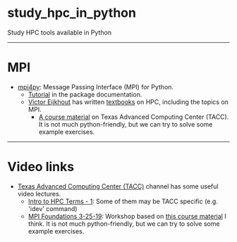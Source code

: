 # study_hpc_in_python
Study HPC tools available in Python

---

# MPI
* <a href="https://mpi4py.readthedocs.io/en/stable/intro.html">mpi4py</a>: Message Passing Interface (MPI) for Python.
  * <a href="https://mpi4py.readthedocs.io/en/stable/tutorial.html">Tutorial</a> in the package documentation.
  * <a href="https://www.eijkhout.net/home/landing-page.html">Victor Eijkhout</a> has written <a href="https://theartofhpc.com/">textbooks</a> on HPC, including the topics on MPI.
    * <a href="https://web.corral.tacc.utexas.edu/CompEdu/pdf/pcse/mpi_course.pdf">A course material</a> on Texas Advanced Computing Center (TACC). It is not much python-friendly, but we can try to solve some example exercises.

---

# Video links
* <a href="https://www.youtube.com/@texasadvancedcomputingcent1015">Texas Advanced Computing Center (TACC)</a> channel has some useful video lectures.
  * <a href="https://youtu.be/R4e4iKoB0t4">Intro to HPC Terms - 1</a>: Some of them may be TACC specific (e.g. 'idev' command)
  * <a href="https://youtu.be/fHo5FXOnLTU">MPI Foundations 3-25-19</a>: Workshop based on <a href="https://web.corral.tacc.utexas.edu/CompEdu/pdf/pcse/mpi_course.pdf">this course material</a> I think. It is not much python-friendly, but we can try to solve some example exercises.

